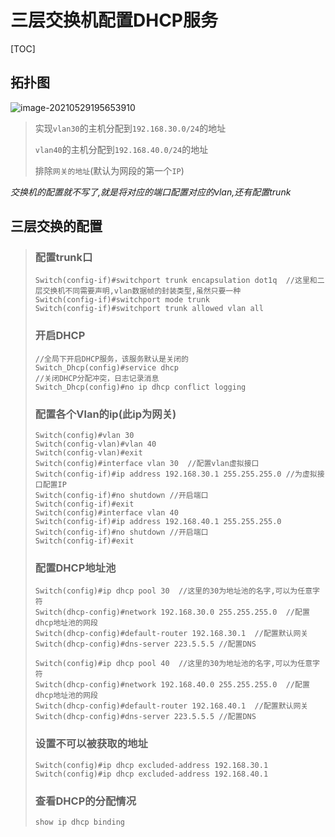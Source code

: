 # 三层交换机配置DHCP服务

[TOC]

## 拓扑图

![image-20210529195653910](D:\markdown\交换机和路由器基本操作\三层交换机配置dhcp服务器.assets\image-20210529195653910.png)

> 实现`vlan30`的主机分配到`192.168.30.0/24`的地址
>
> `vlan40`的主机分配到`192.168.40.0/24`的地址
>
> 排除`网关的地址`(默认为网段的第一个`IP`)

*交换机的配置就不写了,就是将对应的端口配置对应的vlan,还有配置trunk*

## 三层交换的配置

> ### 配置trunk口
>
> ```
> Switch(config-if)#switchport trunk encapsulation dot1q  //这里和二层交换机不同需要声明,vlan数据帧的封装类型,虽然只要一种
> Switch(config-if)#switchport mode trunk 
> Switch(config-if)#switchport trunk allowed vlan all
> ```
>
> ### 开启DHCP
>
> ```
> //全局下开启DHCP服务，该服务默认是关闭的
> Switch_Dhcp(config)#service dhcp
> //关闭DHCP分配冲突，日志记录消息
> Switch_Dhcp(config)#no ip dhcp conflict logging
> ```
>
> ### 配置各个Vlan的ip(此ip为网关)
>
> ```
> Switch(config)#vlan 30
> Switch(config-vlan)#vlan 40
> Switch(config-vlan)#exit
> Switch(config)#interface vlan 30  //配置vlan虚拟接口
> Switch(config-if)#ip address 192.168.30.1 255.255.255.0 //为虚拟接口配置IP
> Switch(config-if)#no shutdown //开启端口
> Switch(config-if)#exit
> Switch(config)#interface vlan 40
> Switch(config-if)#ip address 192.168.40.1 255.255.255.0
> Switch(config-if)#no shutdown //开启端口
> Switch(config-if)#exit
> ```
>
> ### 配置DHCP地址池
>
> ```
> Switch(config)#ip dhcp pool 30  //这里的30为地址池的名字,可以为任意字符
> Switch(dhcp-config)#network 192.168.30.0 255.255.255.0  //配置dhcp地址池的网段
> Switch(dhcp-config)#default-router 192.168.30.1  //配置默认网关
> Switch(dhcp-config)#dns-server 223.5.5.5 //配置DNS
> ```
>
> ```
> Switch(config)#ip dhcp pool 40  //这里的30为地址池的名字,可以为任意字符
> Switch(dhcp-config)#network 192.168.40.0 255.255.255.0  //配置dhcp地址池的网段
> Switch(dhcp-config)#default-router 192.168.40.1  //配置默认网关
> Switch(dhcp-config)#dns-server 223.5.5.5 //配置DNS
> ```
>
> ### 设置不可以被获取的地址
>
> ```
> Switch(config)#ip dhcp excluded-address 192.168.30.1
> Switch(config)#ip dhcp excluded-address 192.168.40.1
> ```
>
> ### 查看DHCP的分配情况
>
> ```
> show ip dhcp binding
> ```
>

